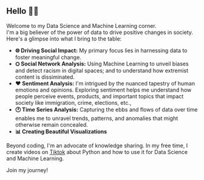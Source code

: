 ## Hello 👋🏾

Welcome to my Data Science and Machine Learning corner. <br>
I'm a big believer of the power of data to drive positive changes in society. Here's a glimpse into what I bring to the table:

- **🌐 Driving Social Impact:** My primary focus lies in harnessing data to foster meaningful change.
-  **⛭ Social Network Analysis:** Using Machine Learning to unveil biases and detect racism in digital spaces; and to understand how extremist content is dissiminated.
- **❤️ Sentiment Analysis:** I'm intrigued by the nuanced tapestry of human emotions and opinions. Exploring sentiment helps me understand how people perceive events, products, and important topics that impact society like immigration, crime, elections, etc.,
- **🕐 Time Series Analysis:** Capturing the ebbs and flows of data over time enables me to unravel trends, patterns, and anomalies that might otherwise remain concealed.
- **📊 Creating Beautiful Visualizations**

Beyond coding, I'm an advocate of knowledge sharing. In my free time, I create videos on [Tiktok](https://www.tiktok.com/@datawithalaa) about Python and how to use it for Data Science and Machine Learning.

Join my journey! 

<!---
I'm passionate about everything Data and Machine Learning. My areas of interest are:
- ⛭ **Social Networks Analysis:** Bias/racism detection; dissiminiation of extremist content; spread of fake news
- ❤️ **Sentiment Analysis:** How people feel about certain events, products or topics
- 🕐 **Time Series Analysis:** Changes over time
- 📺 **Creating beautiful visualizations**

In my free time, I create videos on [Tiktok](https://www.tiktok.com/@datawithalaa) about Python and how to use it for Data Science and Machine Learning.  -->
